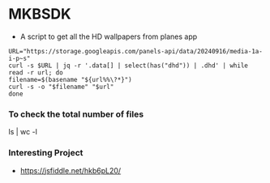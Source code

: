 # MKBSDK
- A script to get all the HD wallpapers from planes app
```
URL="https://storage.googleapis.com/panels-api/data/20240916/media-1a-i-p~s"
curl -s $URL | jq -r '.data[] | select(has("dhd")) | .dhd' | while read -r url; do
filename=$(basename "${url%%\?*}")
curl -s -o "$filename" "$url"
done
```


### To check the total number of files
ls | wc -l

### Interesting Project
- https://jsfiddle.net/hkb6pL20/
